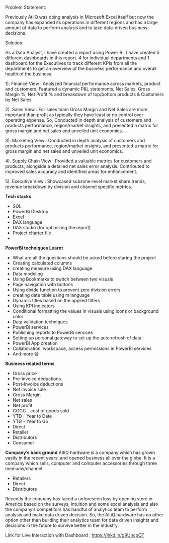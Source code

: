 Problem Statement:

Previously AtliQ was doing analysis in Microsoft Excel itself but now the company has expanded its operations in different regions and has a large amount of data to perform analysis and to take data-driven business decisions.

Solution:

As a Data Analyst, I have created a report using Power BI. I have created 5 different dashboards in this report. 4 for individual departments and 1 dashboard for the Executives to track different KPIs from all the departments to get an overview of the business performance and overall health of the business.

1). Finance View : Analyzed financial performance across markets, product and customers. Featured a dynamic P&L statements, Net Sales, Gross Margin %, Net Profit % and breakdown of top/bottom products & Customers by Net Sales.

2). Sales View : For sales team Gross Margin and Net Sales are more important than profit as typically they have least or no control over operating expense.
So, Conducted in depth analysis of customers and products performance, region/market insights, and presented a matrix for gross margin and net sales and unveiled unit economics.

3). Marketing View : Conducted in depth analysis of customers and products performance, region/market insights, and presented a matrix for gross margin and net sales and unveiled unit economics.

4). Supply Chain View : Provided a valuable metrics for customers and products, alongside a detailed net sales error analysis. Contributed to improved sales accuracy and identified areas for enhancement.

5). Executive View : Showcased subzone-level market share trends, revenue breakdown by division and channel specific metrics.


**Tech stacks**
* SQL
* PowerBi Desktop
* Excel
* DAX language
* DAX studio (for optimizing the report)
* Project charter file
* 
**PowerBI techniques Learnt**
* What are all the questions should be asked before staring the project
* Creating calculated columns
* creating measure using DAX language
* Data modeling
* Using Bookmarks to switch between two visuals
* Page navigation with buttons
* Using divide function to prevent zero division errors
* creating date table using m language
* Dynamic titles based on the applied filters
* Using KPI indicators
* Conditional formatting the values in visuals using icons or background color
* Data validation techniques
* PowerBi services
* Publishing reports to PowerBi services
* Setting up personal gateway to set up the auto refresh of data
* PowerBi App creation
* Collaboration, workspace, access permissions in PowerBi services
* And more 😅

**Business related terms**
* Gross price
* Pre-invoice deductions
* Post-Invoice deductions
* Net Invoice sale
* Gross Margin
* Net sales
* Net profit
* COGC - cost of goods sold
* YTD - Year to Date
* YTG - Year to Go
* Direct
* Retailer
* Distributors
* Consumer

**Company’s back ground**
AltiQ hardware is a company which has grown vastly in the recent years, and opened business all over the globe. It is a company which sells, computer and computer accessories through three mediums/channel

* Retailers
* Direct
* Distributors

Recently the company has faced a unforeseen loss by opening store in America based on the surveys, intuition and some excel analysis and also the company’s competitors has handful of analytics team to perform analysis and make data driven decision. So, the AltiQ hardware has no other option other than building their analytics team for data driven insights and decisions in the future to survive better in the industry.

Link for Live Interaction with Dashboard : https://lnkd.in/g9UncpQT

